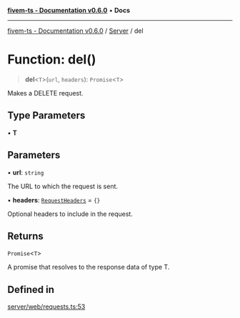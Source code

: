 [**fivem-ts - Documentation v0.6.0**](../../../README.md) • **Docs**

***

[fivem-ts - Documentation v0.6.0](../../../README.md) / [Server](../README.md) / del

# Function: del()

> **del**\<`T`\>(`url`, `headers`): `Promise`\<`T`\>

Makes a DELETE request.

## Type Parameters

• **T**

## Parameters

• **url**: `string`

The URL to which the request is sent.

• **headers**: [`RequestHeaders`](../interfaces/RequestHeaders.md) = `{}`

Optional headers to include in the request.

## Returns

`Promise`\<`T`\>

A promise that resolves to the response data of type T.

## Defined in

[server/web/requests.ts:53](https://github.com/Purpose-Dev/fivem-ts/blob/main/src/server/web/requests.ts#L53)
